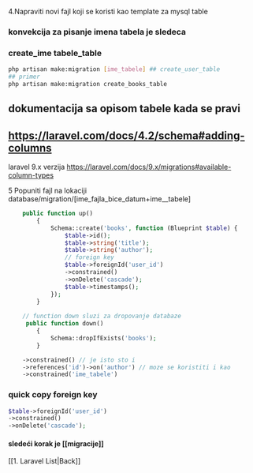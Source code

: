  4.Napraviti novi fajl koji se koristi kao template za  mysql table

### konvekcija za pisanje imena tabela je sledeca
### create_ime tabele_table

   
   ```bash
   php artisan make:migration [ime_tabele] ## create_user_table
   ## primer
   php artisan make:migration create_books_table
   ```

## dokumentacija sa opisom tabele kada se pravi
## https://laravel.com/docs/4.2/schema#adding-columns

laravel 9.x verzija
https://laravel.com/docs/9.x/migrations#available-column-types


5  Popuniti fajl na lokaciji database/migration/[ime_fajla_bice_datum+ime__tabele]
```php
    public function up()
        {
            Schema::create('books', function (Blueprint $table) {
                $table->id();
                $table->string('title');
                $table->string('author');
                // foreign key
                $table->foreignId('user_id')
                ->constrained()
                ->onDelete('cascade');
                $table->timestamps();
            });
        }
    
    // function down sluzi za dropovanje databaze
     public function down()
        {
            Schema::dropIfExists('books');
        }
```


```php
    ->constrained() // je isto sto i 
    ->references('id')->on('author') // moze se koristiti i kao
    ->constrained('ime_tabele')
```

### quick copy foreign key
```php
$table->foreignId('user_id')
->constrained()
->onDelete('cascade');
```

#### sledeći korak je [[migracije]]


[[1. Laravel List|Back]]
